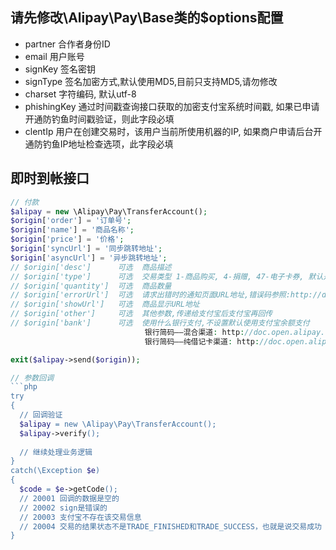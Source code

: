 ## 请先修改\Alipay\Pay\Base类的$options配置
 - partner 合作者身份ID
 - email 用户账号
 - signKey 签名密钥
 - signType 签名加密方式,默认使用MD5,目前只支持MD5,请勿修改
 - charset 字符编码, 默认utf-8
 - phishingKey 通过时间戳查询接口获取的加密支付宝系统时间戳, 如果已申请开通防钓鱼时间戳验证，则此字段必填
 - clentIp 用户在创建交易时，该用户当前所使用机器的IP, 如果商户申请后台开通防钓鱼IP地址检查选项，此字段必填
 
## 即时到帐接口
```php
// 付款
$alipay = new \Alipay\Pay\TransferAccount();
$origin['order'] = '订单号';
$origin['name'] = '商品名称';
$origin['price'] = '价格';
$origin['syncUrl'] = '同步跳转地址';
$origin['asyncUrl'] = '异步跳转地址';
// $origin['desc']      可选	商品描述
// $origin['type']		可选	交易类型 1-商品购买, 4-捐赠, 47-电子卡券, 默认是1
// $origin['quantity']  可选	商品数量
// $origin['errorUrl']  可选	请求出错时的通知页面URL地址,错误码参照:http://doc.open.alipay.com/doc2/detail?treeId=62&articleId=103749&docType=1
// $origin['showUrl']	可选	商品显示URL地址
// $origin['other']		可选	其他参数,传递给支付宝后支付宝再回传
// $origin['bank']		可选	使用什么银行支付,不设置默认使用支付宝余额支付
		                      银行简码——混合渠道: http://doc.open.alipay.com/doc2/detail?treeId=63&articleId=103763&docType=1
                              银行简码——纯借记卡渠道: http://doc.open.alipay.com/doc2/detail?treeId=63&articleId=103764&docType=1

exit($alipay->send($origin));

// 参数回调
```php
try
{
  // 回调验证
  $alipay = new \Alipay\Pay\TransferAccount();
  $alipay->verify();
  
  // 继续处理业务逻辑
}
catch(\Exception $e)
{
  $code = $e->getCode();
  // 20001 回调的数据是空的
  // 20002 sign是错误的
  // 20003 支付宝不存在该交易信息
  // 20004 交易的结果状态不是TRADE_FINISHED和TRADE_SUCCESS，也就是说交易成功
}

```
```
